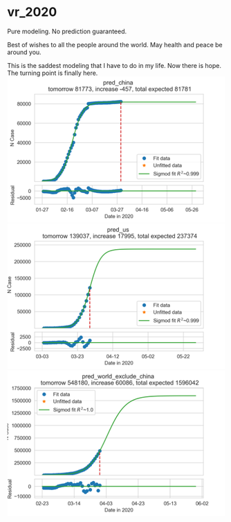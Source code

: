 # vr_2020
Pure modeling. No prediction guaranteed.

Best of wishes to all the people around the world.
May health and peace be around you.

This is the saddest modeling that I have to do in my life.
Now there is hope. The turning point is finally here.
![China](https://github.com/tongbaojia/vr_2020/blob/master/Plots/2020-03-29_pred_china.png)
![US](https://github.com/tongbaojia/vr_2020/blob/master/Plots/2020-03-29_pred_us.png)
![World excluding China](https://github.com/tongbaojia/vr_2020/blob/master/Plots/2020-03-29_pred_world_exclude_china.png)